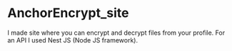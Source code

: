 # AnchorEncrypt_site
I made site where you can encrypt and decrypt files from your profile. For an API I used Nest JS (Node JS framework).
